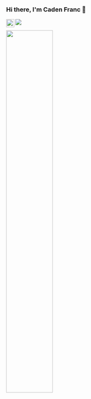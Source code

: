### Hi there, I'm Caden Franc 👋

<a href="https://www.linkedin.com/in/abhisheknaiidu/">
  <img align="left" alt="Caden's LinkedIn" width="22px" src="https://raw.githubusercontent.com/peterthehan/peterthehan/master/assets/linkedin.svg" />
</a>

![](https://visitor-badge.glitch.me/badge?page_id=cadenfranc.cadenfranc)

<img height="50%" width="auto" src ="https://github-readme-stats.vercel.app/api/top-langs/?username=cadenfranc&layout=compact&hide_border=true&theme=dark&bg_color=00000000&langs_count=6">

<!--
**cadenfranc/cadenfranc** is a ✨ _special_ ✨ repository because its `README.md` (this file) appears on your GitHub profile.

Here are some ideas to get you started:

- 🔭 I’m currently working on ...
- 🌱 I’m currently learning ...
- 👯 I’m looking to collaborate on ...
- 🤔 I’m looking for help with ...
- 💬 Ask me about ...
- 📫 How to reach me: ...
- 😄 Pronouns: ...
- ⚡ Fun fact: ...
-->
